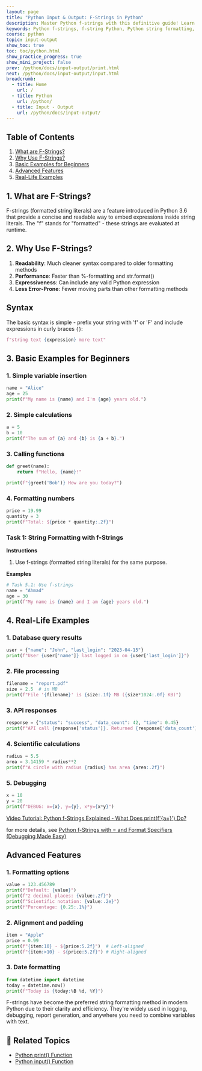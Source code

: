 ```yaml
---
layout: page
title: "Python Input & Output: F-Strings in Python"
description: Master Python f-strings with this definitive guide! Learn syntax, formatting tricks, multiline f-strings, expressions, and advanced use cases with clear examples.
keywords: Python f-strings, f-string Python, Python string formatting, Python 3.6 f-strings, Python formatted string literals, f-string syntax, Python string interpolation, f-string expressions, f-string formatting numbers, f-string multiline, f-string datetime, f-string dictionary, f-string alignment, f-string padding, f-string precision, f-string vs format(), f-string vs % formatting, f-string debug, f-string special characters, f-string best practices
course: python
topic: input-output
show_toc: true
toc: toc/python.html
show_practice_progress: true
show_mini_project: false
prev: /python/docs/input-output/print.html
next: /python/docs/input-output/input.html
breadcrumb:
  - title: Home
    url: /
  - title: Python
    url: /python/
  - title: Input - Output
    url: /python/docs/input-output/
---
```


## Table of Contents

1. [What are F-Strings?](#1-what-are-f-strings)
2. [Why Use F-Strings?](#2-why-use-f-strings)
3. [Basic Examples for Beginners](#3-basic-examples-for-beginners)
4. [Advanced Features](#advanced-features)
5. [Real-Life Examples](#4-real-life-examples)
   
## 1. What are F-Strings?

F-strings (formatted string literals) are a feature introduced in Python 3.6 that provide a concise and readable way to embed expressions inside string literals. The "f" stands for "formatted" - these strings are evaluated at runtime.

## 2. Why Use F-Strings?

1. **Readability**: Much cleaner syntax compared to older formatting methods
2. **Performance**: Faster than %-formatting and str.format()
3. **Expressiveness**: Can include any valid Python expression
4. **Less Error-Prone**: Fewer moving parts than other formatting methods

## Syntax

The basic syntax is simple - prefix your string with 'f' or 'F' and include expressions in curly braces `{}`:

```python
f"string text {expression} more text"
```

## 3. Basic Examples for Beginners

### 1. Simple variable insertion
```python
name = "Alice"
age = 25
print(f"My name is {name} and I'm {age} years old.")
```

### 2. Simple calculations
```python
a = 5
b = 10
print(f"The sum of {a} and {b} is {a + b}.")
```

### 3. Calling functions
```python
def greet(name):
    return f"Hello, {name}!"

print(f"{greet('Bob')} How are you today?")
```

### 4. Formatting numbers
```python
price = 19.99
quantity = 3
print(f"Total: ${price * quantity:.2f}")
```

### Task 1: String Formatting with f-Strings

**Instructions**
1. Use f-strings (formatted string literals) for the same purpose.

**Examples**
```python
# Task 5.1: Use f-strings
name = "Ahmad"
age = 30
print(f"My name is {name} and I am {age} years old.")
```

## 4. Real-Life Examples

### 1. Database query results
```python
user = {"name": "John", "last_login": "2023-04-15"}
print(f"User {user['name']} last logged in on {user['last_login']}")
```

### 2. File processing
```python
filename = "report.pdf"
size = 2.5  # in MB
print(f"File '{filename}' is {size:.1f} MB ({size*1024:.0f} KB)")
```

### 3. API responses
```python
response = {"status": "success", "data_count": 42, "time": 0.45}
print(f"API call {response['status']}. Returned {response['data_count']} items in {response['time']}s")
```

### 4. Scientific calculations
```python
radius = 5.5
area = 3.14159 * radius**2
print(f"A circle with radius {radius} has area {area:.2f}")
```

### 5. Debugging
```python
x = 10
y = 20
print(f"DEBUG: x={x}, y={y}, x*y={x*y}")
```
[Video Tutorial: Python f-Strings Explained - What Does print(f'{a=}') Do?](https://youtube.com/shorts/a34qr0OfxjQ)

for more details, see [Python f-Strings with = and Format Specifiers (Debugging Made Easy)](f-string-with-equal.md)

## Advanced Features

### 1. Formatting options
```python
value = 123.456789
print(f"Default: {value}")
print(f"2 decimal places: {value:.2f}")
print(f"Scientific notation: {value:.2e}")
print(f"Percentage: {0.25:.1%}")
```

### 2. Alignment and padding
```python
item = "Apple"
price = 0.99
print(f"{item:10} - ${price:5.2f}")  # Left-aligned
print(f"{item:>10} - ${price:5.2f}") # Right-aligned
```

### 3. Date formatting
```python
from datetime import datetime
today = datetime.now()
print(f"Today is {today:%B %d, %Y}")
```

F-strings have become the preferred string formatting method in modern Python due to their clarity and efficiency. They're widely used in logging, debugging, report generation, and anywhere you need to combine variables with text.

## 📘 **Related Topics**

* [Python print() Function](print.md)
* [Python input() Function](input.md) 
